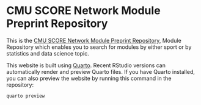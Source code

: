 # CMU SCORE Network Module Preprint Repository

This is the [CMU SCORE Network Module Preprint Repository](https://ryurko.github.io/cmu_score_preprints),
Module Repository which enables you to search for modules by either sport or by statistics and data science topic.

This website is built using [Quarto](https://quarto.org/). Recent RStudio
versions can automatically render and preview Quarto files. If you have Quarto
installed, you can also preview the website by running this command in the
repository:

```sh
quarto preview
```


